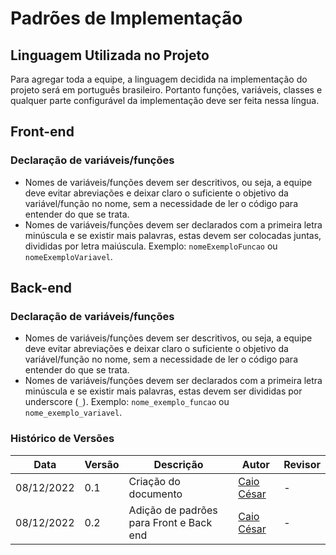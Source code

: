 # Padrões de Implementação

## Linguagem Utilizada no Projeto

Para agregar toda a equipe, a linguagem decidida na implementação do projeto será em português brasileiro. Portanto funções, variáveis, classes e qualquer parte configurável da implementação deve ser feita nessa língua.

## Front-end

### Declaração de variáveis/funções

* Nomes de variáveis/funções devem ser descritivos, ou seja, a equipe deve evitar abreviações e deixar claro o suficiente o objetivo da variável/função no nome, sem a necessidade de ler o código para entender do que se trata.
* Nomes de variáveis/funções devem ser declarados com a primeira letra minúscula e se existir mais palavras, estas devem ser colocadas juntas, divididas por letra maiúscula. Exemplo: ``nomeExemploFuncao`` ou ``nomeExemploVariavel``.

## Back-end

### Declaração de variáveis/funções

* Nomes de variáveis/funções devem ser descritivos, ou seja, a equipe deve evitar abreviações e deixar claro o suficiente o objetivo da variável/função no nome, sem a necessidade de ler o código para entender do que se trata.
* Nomes de variáveis/funções devem ser declarados com a primeira letra minúscula e se existir mais palavras, estas devem ser divididas por underscore (``_``). Exemplo: ``nome_exemplo_funcao`` ou ``nome_exemplo_variavel``.


### Histórico de Versões

| Data  | Versão | Descrição | Autor | Revisor |
| --- | --- | --- | --- | --- |
| 08/12/2022 | 0.1 | Criação do documento | [Caio César](https://github.com/oCaioOliveira) | - |
| 08/12/2022 | 0.2 | Adição de padrões para Front e Back end | [Caio César](https://github.com/oCaioOliveira) | - |
